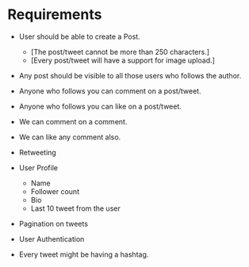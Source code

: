 # Requirements
- User should be able to create a Post.
    - [The post/tweet cannot be more than 250 characters.]
    - [Every post/tweet will have a support for image upload.]

- Any post should be visible to all those users who follows the author.
- Anyone who follows you can comment on a post/tweet.
- Anyone who follows you can like on a post/tweet.
- We can comment on a comment.
- We can like any comment also.
- Retweeting

- User Profile
    - Name
    - Follower count
    - Bio
    - Last 10 tweet from the user

- Pagination on tweets
- User Authentication

- Every tweet might be having a hashtag.